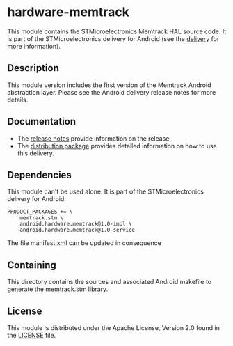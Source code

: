 # hardware-memtrack #

This module contains the STMicroelectronics Memtrack HAL source code.
It is part of the STMicroelectronics delivery for Android (see the [delivery][] for more information).

[delivery]: https://wiki.st.com/stm32mpu/wiki/STM32MP15_distribution_for_Android_release_note_-_v1.1.0

## Description ##

This module version includes the first version of the Memtrack Android abstraction layer.
Please see the Android delivery release notes for more details.

## Documentation ##

* The [release notes][] provide information on the release.
* The [distribution package][] provides detailed information on how to use this delivery.

[release notes]: https://wiki.st.com/stm32mpu/wiki/STM32MP15_distribution_for_Android_release_note_-_v1.1.0
[distribution package]: https://wiki.st.com/stm32mpu/wiki/STM32MP1_Distribution_Package_for_Android

## Dependencies ##

This module can't be used alone. It is part of the STMicroelectronics delivery for Android.

```
PRODUCT_PACKAGES += \
    memtrack.stm \
    android.hardware.memtrack@1.0-impl \
    android.hardware.memtrack@1.0-service
```
The file manifest.xml can be updated in consequence

## Containing ##

This directory contains the sources and associated Android makefile to generate the memtrack.stm library.

## License ##

This module is distributed under the Apache License, Version 2.0 found in the [LICENSE](./LICENSE) file.
